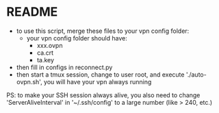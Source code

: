 # README

- to use this script, merge these files to your vpn config folder:
  - your vpn config folder should have:
    - xxx.ovpn
    - ca.crt
    - ta.key
- then fill in configs in reconnect.py
- then start a tmux session, change to user root, and execute './auto-ovpn.sh', you will have your vpn always running 



PS: to make your SSH session always alive, you also need to change 'ServerAliveInterval' in '~/.ssh/config' to a large number (like > 240, etc.)
